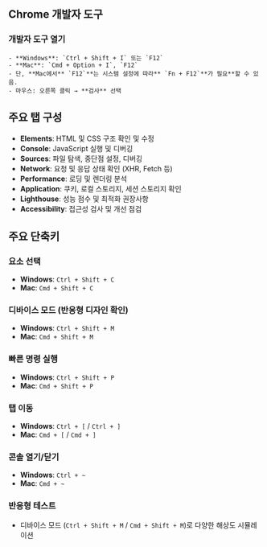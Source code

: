 ## **Chrome 개발자 도구**

### **개발자 도구 열기**

    - **Windows**: `Ctrl + Shift + I` 또는 `F12`
    - **Mac**: `Cmd + Option + I`, `F12`
    - 단, **Mac에서** `F12`**는 시스템 설정에 따라** `Fn + F12`**가 필요**할 수 있음.
    - 마우스: 오른쪽 클릭 → **검사** 선택

## **주요 탭 구성**

- **Elements**: HTML 및 CSS 구조 확인 및 수정
- **Console**: JavaScript 실행 및 디버깅
- **Sources**: 파일 탐색, 중단점 설정, 디버깅
- **Network**: 요청 및 응답 상태 확인 (XHR, Fetch 등)
- **Performance**: 로딩 및 렌더링 분석
- **Application**: 쿠키, 로컬 스토리지, 세션 스토리지 확인
- **Lighthouse**: 성능 점수 및 최적화 권장사항
- **Accessibility**: 접근성 검사 및 개선 점검

## **주요 단축키**

### **요소 선택**

- **Windows**: `Ctrl + Shift + C`
- **Mac**: `Cmd + Shift + C`

### **디바이스 모드 (반응형 디자인 확인)**

- **Windows**: `Ctrl + Shift + M`
- **Mac**: `Cmd + Shift + M`

### **빠른 명령 실행**

- **Windows**: `Ctrl + Shift + P`
- **Mac**: `Cmd + Shift + P`

### **탭 이동**

- **Windows**: `Ctrl + [` / `Ctrl + ]`
- **Mac**: `Cmd + [` / `Cmd + ]`

### **콘솔 열기/닫기**

- **Windows**: `Ctrl + ~`
- **Mac**: `Cmd + ~`

### **반응형 테스트**

- 디바이스 모드 (`Ctrl + Shift + M` / `Cmd + Shift + M`)로 다양한 해상도 시뮬레이션